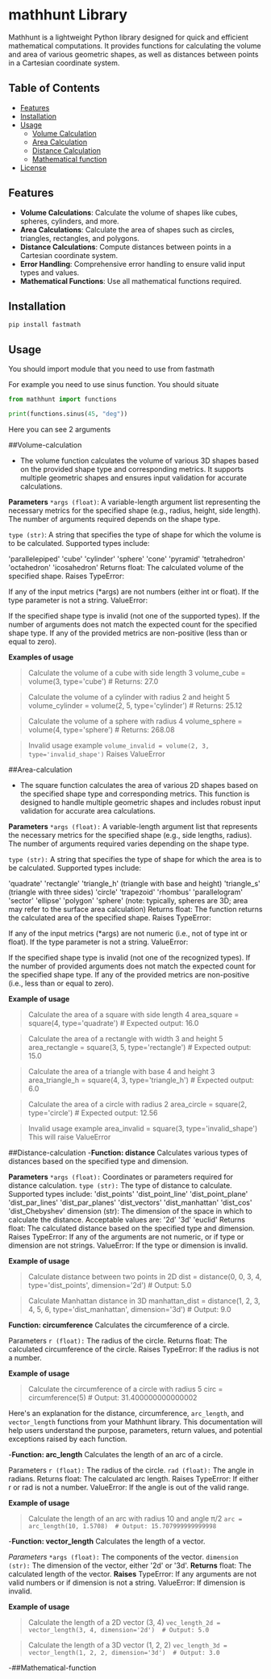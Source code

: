 # mathhunt Library

Mathhunt is a lightweight Python library designed for quick and efficient mathematical computations. It provides functions for calculating the volume and area of various geometric shapes, as well as distances between points in a Cartesian coordinate system.

## Table of Contents

- [Features](#features)
- [Installation](#installation)
- [Usage](#usage)
  - [Volume Calculation](#Volume-calculation)
  - [Area Calculation](#Area-calculation)
  - [Distance Calculation](#Distance-calculation)
  - [Mathematical function](#mathematical-function)
- [License](#license)

## Features

- **Volume Calculations**: Calculate the volume of shapes like cubes, spheres, cylinders, and more.
- **Area Calculations**: Calculate the area of shapes such as circles, triangles, rectangles, and polygons.
- **Distance Calculations**: Compute distances between points in a Cartesian coordinate system.
- **Error Handling**: Comprehensive error handling to ensure valid input types and values.
- **Mathematical Functions**: Use all mathematical functions required.

## Installation

```pip install fastmath```

## Usage

You should import module that you need to use from fastmath

For example you need to use sinus function. You should situate 

```python
from mathhunt import functions

print(functions.sinus(45, "deg"))
```

Here you can see 2 arguments

##Volume-calculation

- The volume function calculates the volume of various 3D shapes  based on the provided shape type and corresponding metrics. It supports multiple geometric shapes and ensures input validation for accurate calculations.

**Parameters**
```*args (float)```: A variable-length argument list representing the necessary metrics for the specified shape (e.g., radius, height, side length). The number of arguments required depends on the shape type.

```type (str)```: A string that specifies the type of shape for which the volume is to be calculated. Supported types include:

'parallelepiped'
'cube'
'cylinder'
'sphere'
'cone'
'pyramid'
'tetrahedron'
'octahedron'
'icosahedron'
Returns
float: The calculated volume of the specified shape.
Raises
TypeError:

If any of the input metrics (*args) are not numbers (either int or float).
If the type parameter is not a string.
ValueError:

If the specified shape type is invalid (not one of the supported types).
If the number of arguments does not match the expected count for the specified shape type.
If any of the provided metrics are non-positive (less than or equal to zero).

**Examples of usage**

> Calculate the volume of a cube with side length 3
volume_cube = volume(3, type='cube')  # Returns: 27.0

> Calculate the volume of a cylinder with radius 2 and height 5
volume_cylinder = volume(2, 5, type='cylinder')  # Returns: 25.12

> Calculate the volume of a sphere with radius 4
volume_sphere = volume(4, type='sphere')  # Returns: 268.08

> Invalid usage example
```volume_invalid = volume(2, 3, type='invalid_shape')```
Raises ValueError

##Area-calculation
- The square function calculates the area of various 2D shapes based on the specified shape type and corresponding metrics. This function is designed to handle multiple geometric shapes and includes robust input validation for accurate area calculations.

**Parameters**
```*args (float):``` A variable-length argument list that represents the necessary metrics for the specified shape (e.g., side lengths, radius). The number of arguments required varies depending on the shape type.

```type (str):``` A string that specifies the type of shape for which the area is to be calculated. Supported types include:

'quadrate'
'rectangle'
'triangle_h' (triangle with base and height)
'triangle_s' (triangle with three sides)
'circle'
'trapezoid'
'rhombus'
'parallelogram'
'sector'
'ellipse'
'polygon'
'sphere' (note: typically, spheres are 3D; area may refer to the surface area calculation)
Returns
float: The function returns the calculated area of the specified shape.
Raises
TypeError:

If any of the input metrics (*args) are not numeric (i.e., not of type int or float).
If the type parameter is not a string.
ValueError:

If the specified shape type is invalid (not one of the recognized types).
If the number of provided arguments does not match the expected count for the specified shape type.
If any of the provided metrics are non-positive (i.e., less than or equal to zero).

**Example of usage**

> Calculate the area of a square with side length 4
area_square = square(4, type='quadrate')  # Expected output: 16.0

> Calculate the area of a rectangle with width 3 and height 5
area_rectangle = square(3, 5, type='rectangle')  # Expected output: 15.0

> Calculate the area of a triangle with base 4 and height 3
area_triangle_h = square(4, 3, type='triangle_h')  # Expected output: 6.0

> Calculate the area of a circle with radius 2
area_circle = square(2, type='circle')  # Expected output: 12.56

> Invalid usage example
area_invalid = square(3, type='invalid_shape')  
This will raise ValueError

##Distance-calculation
 -**Function: distance**
Calculates various types of distances based on the specified type and dimension.

**Parameters**
```*args (float):``` Coordinates or parameters required for distance calculation.
```type (str):``` The type of distance to calculate. Supported types include:
'dist_points'
'dist_point_line'
'dist_point_plane'
'dist_par_lines'
'dist_par_planes'
'dist_vectors'
'dist_manhattan'
'dist_cos'
'dist_Chebyshev'
dimension (str): The dimension of the space in which to calculate the distance. Acceptable values are:
'2d'
'3d'
'euclid'
Returns
float: The calculated distance based on the specified type and dimension.
Raises
TypeError: If any of the arguments are not numeric, or if type or dimension are not strings.
ValueError: If the type or dimension is invalid.

**Example of usage**

> Calculate distance between two points in 2D
dist = distance(0, 0, 3, 4, type='dist_points', dimension='2d')  # Output: 5.0

> Calculate Manhattan distance in 3D
manhattan_dist = distance(1, 2, 3, 4, 5, 6, type='dist_manhattan', dimension='3d')  # Output: 9.0

**Function: circumference**
Calculates the circumference of a circle.

Parameters
```r (float):``` The radius of the circle.
Returns
float: The calculated circumference of the circle.
Raises
TypeError: If the radius is not a number.

**Example of usage**

> Calculate the circumference of a circle with radius 5
circ = circumference(5)  # Output: 31.400000000000002


Here's an explanation for the distance, circumference, ```arc_length```, and ```vector_length``` functions from your Mathhunt library. This documentation will help users understand the purpose, parameters, return values, and potential exceptions raised by each function.

 -**Function: arc_length**
Calculates the length of an arc of a circle.

Parameters
```r (float):``` The radius of the circle.
```rad (float):``` The angle in radians.
Returns
float: The calculated arc length.
Raises
TypeError: If either r or rad is not a number.
ValueError: If the angle is out of the valid range.

**Example of usage**

> Calculate the length of an arc with radius 10 and angle π/2
```arc = arc_length(10, 1.5708)  # Output: 15.707999999999998```

 -**Function: vector_length**
Calculates the length of a vector.

*Parameters*
```*args (float):``` The components of the vector.
```dimension (str):``` The dimension of the vector, either '2d' or '3d'.
**Returns**
float: The calculated length of the vector.
**Raises**
TypeError: If any arguments are not valid numbers or if dimension is not a string.
ValueError: If dimension is invalid.

**Example of usage**

> Calculate the length of a 2D vector (3, 4)
```vec_length_2d = vector_length(3, 4, dimension='2d')  # Output: 5.0```

> Calculate the length of a 3D vector (1, 2, 2)
```vec_length_3d = vector_length(1, 2, 2, dimension='3d')  # Output: 3.0```


-##Mathematical-function
